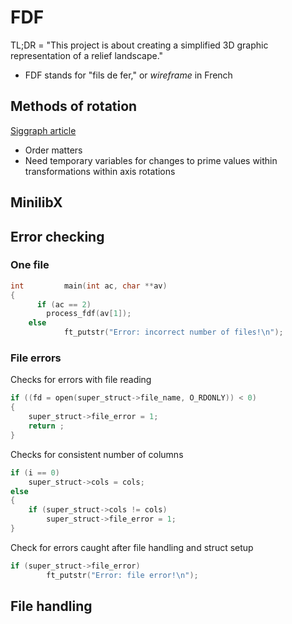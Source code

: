 # FDF

TL;DR = "This project is about creating a simplified 3D graphic representation of a relief landscape."
* FDF stands for "fils de fer," or _wireframe_ in French

## Methods of rotation

[Siggraph article](https://www.siggraph.org/education/materials/HyperGraph/modeling/mod_tran/3drota.htm)
* Order matters
* Need temporary variables for changes to prime values within transformations within axis rotations

## MinilibX

## Error checking
### One file
```c
int			main(int ac, char **av)
{
	  if (ac == 2)
  	  	process_fdf(av[1]);
  	else
	    	ft_putstr("Error: incorrect number of files!\n");
```
### File errors
Checks for errors with file reading
```c
if ((fd = open(super_struct->file_name, O_RDONLY)) < 0)
{
    super_struct->file_error = 1;
    return ;
}
```
Checks for consistent number of columns
```c
if (i == 0)
    super_struct->cols = cols;
else
{
    if (super_struct->cols != cols)
        super_struct->file_error = 1;
}
```
Check for errors caught after file handling and struct setup
```c
if (super_struct->file_error)
		ft_putstr("Error: file error!\n");
```
## File handling

